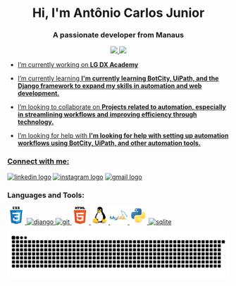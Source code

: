 <h1 align="center">Hi, I'm Antônio Carlos Junior</h1>
<h3 align="center">A passionate developer from Manaus</h3>

<!--github stats-->
<div align="center" style="display: inline">
   <a href="https://github.com/Antoniojjr">
   <div style="display: inline_block">
      <img height="140em" src="https://github-readme-stats.vercel.app/api?username=Antoniojjr&show_icons=true&include_all_commits=true&count_private=true&bg_color=151515&border_color=9C4E6A&title_color=d7d8c0&text_color=d1c89a&icon_color=5aa2c9"/>
      <img height="140em" src="https://github-readme-stats.vercel.app/api/top-langs/?username=Antoniojjr&layout=compact&langs_count=7&bg_color=151515&border_color=9C4E6A&title_color=d7d8c0&text_color=d5e5e4&icon_color=5aa2c9"/>
   </div>
</div>

- I’m currently working on **LG DX Academy**

- I’m currently learning **I'm currently learning BotCity, UiPath, and the Django framework to expand my skills in automation and web development.**

- I’m looking to collaborate on **Projects related to automation, especially in streamlining workflows and improving efficiency through technology.**

- I’m looking for help with **I'm looking for help with setting up automation workflows using BotCity, UiPath, and other automation tools.**

<h3 align="left">Connect with me:</h3>
<div align="left">
  <a href="https://www.linkedin.com/in/antôniojjr" target="_blank"><img src="https://raw.githubusercontent.com/maurodesouza/profile-readme-generator/master/src/assets/icons/social/linkedin/default.svg" width="52" height="40" alt="linkedin logo"/></a>
  <a href="https://instagram.com/antoniojjr_" target="_blank"><img src="https://raw.githubusercontent.com/maurodesouza/profile-readme-generator/master/src/assets/icons/social/instagram/default.svg" width="52" height="40" alt="instagram logo"  /></a>
  <a href = "mailto:carlosandrade002.ac@gmail.com"><img src="https://raw.githubusercontent.com/maurodesouza/profile-readme-generator/master/src/assets/icons/social/gmail/default.svg" width="52" height="40" alt="gmail logo"  /></a>
</div>

###

###


<h3 align="left">Languages and Tools:</h3>
<p align="left"> <a href="https://www.w3schools.com/css/" target="_blank" rel="noreferrer"> <img src="https://raw.githubusercontent.com/devicons/devicon/master/icons/css3/css3-original-wordmark.svg" alt="css3" width="40" height="40"/> </a> <a href="https://www.djangoproject.com/" target="_blank" rel="noreferrer"> <img src="https://cdn.worldvectorlogo.com/logos/django.svg" alt="django" width="40" height="40"/> </a> <a href="https://git-scm.com/" target="_blank" rel="noreferrer"> <img src="https://www.vectorlogo.zone/logos/git-scm/git-scm-icon.svg" alt="git" width="40" height="40"/> </a> <a href="https://www.w3.org/html/" target="_blank" rel="noreferrer"> <img src="https://raw.githubusercontent.com/devicons/devicon/master/icons/html5/html5-original-wordmark.svg" alt="html5" width="40" height="40"/> </a> <a href="https://www.linux.org/" target="_blank" rel="noreferrer"> <img src="https://raw.githubusercontent.com/devicons/devicon/master/icons/linux/linux-original.svg" alt="linux" width="40" height="40"/> </a> <a href="https://www.mysql.com/" target="_blank" rel="noreferrer"> <img src="https://raw.githubusercontent.com/devicons/devicon/master/icons/mysql/mysql-original-wordmark.svg" alt="mysql" width="40" height="40"/> </a> <a href="https://www.python.org" target="_blank" rel="noreferrer"> <img src="https://raw.githubusercontent.com/devicons/devicon/master/icons/python/python-original.svg" alt="python" width="40" height="40"/> </a> <a href="https://www.sqlite.org/" target="_blank" rel="noreferrer"> <img src="https://www.vectorlogo.zone/logos/sqlite/sqlite-icon.svg" alt="sqlite" width="40" height="40"/> </a> </p>

<picture>
  <source media="(prefers-color-scheme: dark)" srcset="https://raw.githubusercontent.com/Antoniojjr/Antoniojjr/output/github-contribution-grid-snake-dark.svg">
  <source media="(prefers-color-scheme: light)" srcset="https://raw.githubusercontent.com/Antoniojjr/Antoniojjr/output/github-contribution-grid-snake.svg">
  <img alt="github contribution grid snake animation" src="https://raw.githubusercontent.com/Antoniojjr/Antoniojjr/output/github-contribution-grid-snake.svg">
</picture>
